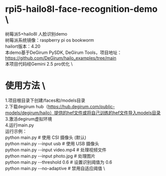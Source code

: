 # rpi5-hailo8l-face-recognition-demo \
树莓派5+hailo8l  人脸识别demo \
树莓派系统镜像：raspberry pi os bookworm \
hailort版本：4.20 \
本demo基于DeGirum PySDK, DeGirum Tools，项目地址：https://github.com/DeGirum/hailo_examples/tree/main \
本项目代码经Gemini 2.5 pro优化 \


# 使用方法 \
1.项目根目录下创建/faces和/models目录 \
2.下载degirum hub（https://hub.degirum.com/public-models/degirum/hailo）提供的hef文件或将自己训练的hef文件导入models目录 \
3.激活degirum虚拟环境 \
4.运行main.py \
运行示例： \
python main.py                          # 使用 CSI 摄像头 (默认) \
python main.py --input usb              # 使用 USB 摄像头 \
python main.py --input video.mp4        # 处理视频文件 \
python main.py --input photo.jpg        # 处理图片 \
python main.py --threshold 0.6          # 设置识别阈值为 0.6 \
python main.py --no-adaptive            # 禁用自适应阈值 \
